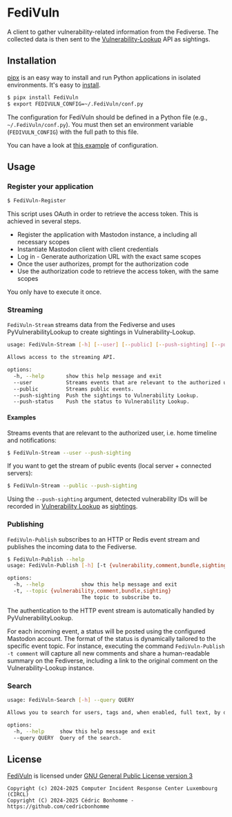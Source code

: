 # FediVuln

A client to gather vulnerability-related information from the Fediverse.
The collected data is then sent to the
[Vulnerability-Lookup](https://github.com/cve-search/vulnerability-lookup) API as sightings.


## Installation

[pipx](https://github.com/pypa/pipx) is an easy way to install and run Python applications in isolated environments.
It's easy to [install](https://github.com/pypa/pipx?tab=readme-ov-file#on-linux).

```bash
$ pipx install FediVuln
$ export FEDIVULN_CONFIG=~/.FediVuln/conf.py
```

The configuration for FediVuln should be defined in a Python file (e.g., ``~/.FediVuln/conf.py``).
You must then set an environment variable (``FEDIVULN_CONFIG``) with the full path to this file.

You can have a look at [this example](https://github.com/vulnerability-lookup/FediVuln/blob/main/fedivuln/conf_sample.py) of configuration.


## Usage

### Register your application

```bash
$ FediVuln-Register
```

This script uses OAuth in order to retrieve the access token. This is achieved in several steps.

- Register the application with Mastodon instance, a including all necessary scopes
- Instantiate Mastodon client with client credentials
- Log in - Generate authorization URL with the exact same scopes
- Once the user authorizes, prompt for the authorization code
- Use the authorization code to retrieve the access token, with the same scopes

You only have to execute it once.


### Streaming

``FediVuln-Stream`` streams data from the Fediverse and uses PyVulnerabilityLookup to create sightings in Vulnerability-Lookup.

```bash
usage: FediVuln-Stream [-h] [--user] [--public] [--push-sighting] [--push-status]

Allows access to the streaming API.

options:
  -h, --help       show this help message and exit
  --user           Streams events that are relevant to the authorized user, i.e. home timeline and notifications.
  --public         Streams public events.
  --push-sighting  Push the sightings to Vulnerability Lookup.
  --push-status    Push the status to Vulnerability Lookup.
```

#### Examples

Streams events that are relevant to the authorized user, i.e. home timeline and notifications:

```bash
$ FediVuln-Stream --user --push-sighting
```

If you want to get the stream of public events (local server + connected servers):

```bash
$ FediVuln-Stream --public --push-sighting
```

Using the ``--push-sighting`` argument, detected vulnerability IDs will be recorded in
[Vulnerability Lookup](https://github.com/cve-search/vulnerability-lookup) as
[sightings](https://www.vulnerability-lookup.org/documentation/sightings.html).


### Publishing

``FediVuln-Publish`` subscribes to an HTTP or Redis event stream and publishes the incoming data to the Fediverse.

```bash
$ FediVuln-Publish --help
usage: FediVuln-Publish [-h] [-t {vulnerability,comment,bundle,sighting}]

options:
  -h, --help            show this help message and exit
  -t, --topic {vulnerability,comment,bundle,sighting}
                        The topic to subscribe to.
```

The authentication to the HTTP event stream is automatically handled by PyVulnerabilityLookup.

For each incoming event, a status will be posted using the configured Mastodon account.
The format of the status is dynamically tailored to the specific event topic.
For instance, executing the command ``FediVuln-Publish -t comment`` will capture all
new comments and share a human-readable summary on the Fediverse, including a link to the
original comment on the Vulnerability-Lookup instance.



### Search

```bash
usage: FediVuln-Search [-h] --query QUERY

Allows you to search for users, tags and, when enabled, full text, by default within your own posts and those you have interacted with.

options:
  -h, --help     show this help message and exit
  --query QUERY  Query of the search.
```



## License

[FediVuln](https://github.com/vulnerability-lookup/FediVuln) is licensed under
[GNU General Public License version 3](https://www.gnu.org/licenses/gpl-3.0.html)

~~~
Copyright (c) 2024-2025 Computer Incident Response Center Luxembourg (CIRCL)
Copyright (C) 2024-2025 Cédric Bonhomme - https://github.com/cedricbonhomme
~~~
